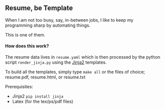 ## Resume, be Template

When I am not too busy, say, in-between jobs, I like to keep my programming sharp by automating things.

This is one of them.

#### How does this work?

The resume data lives in `resume.yaml` which is then processed by the python script `render_jinja.py` using the [Jinja2](http://jinja.pocoo.org/) templates.

To build all the templates, simply type `make all` or the files of choice; resume.pdf, resume.html, or resume.txt

Prerequisites:

- Jinja2 `pip install jinja`
- Latex (for the tex/ps/pdf files)

